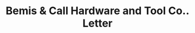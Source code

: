 ---
doi: 10.7916/D8DR46GM
date_other: '1899'
date_other_textual: '1899'
form: correspondence
genre:
- Letters (correspondence)
name:
- Bemis & Call Hardware and Tool Co.
object_in_context_url: https://biggert.cul.columbia.edu/items/view/ave_biggert_00506
subject_hierarchical_geographic:
- Springfield, Massachusetts, United States
subject_name:
- Bemis & Call Hardware and Tool Co.
title: Bemis & Call Hardware and Tool Co.. Letter
sort_title: Bemis & Call Hardware and Tool Co.. Letter
call_number: ave_biggert_00506
coordinates:
- 42.112411,-72.547455
pid: ave_biggert_00506
identifiers: ave_biggert_00506
permalink: /biggert/ave_biggert_00506/
layout: iiif-image-page
---